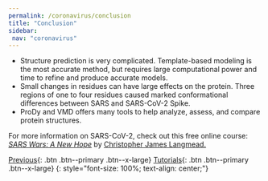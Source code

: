 ```yaml
---
permalink: /coronavirus/conclusion
title: "Conclusion"
sidebar: 
 nav: "coronavirus"
---
```


* Structure prediction is very complicated. Template-based modeling is the most accurate method, but requires large computational power and time to refine and produce accurate models.
* Small changes in residues can have large effects on the protein. Three regions of one to four residues caused marked conformational differences between SARS and SARS-CoV-2 Spike.
* ProDy and VMD offers many tools to help analyze, assess, and compare protein structures.

For more information on SARS-CoV-2, check out this free online course: *<a href="https://sites.google.com/view/sarswars/home" target="_blank">SARS Wars: A New Hope</a>* by <a href="https://www.cs.cmu.edu/~cjl/" target="_blank">Christopher James Langmead.

[Previous](NMA){: .btn .btn--primary .btn--x-large} [Tutorials](prody){: .btn .btn--primary .btn--x-large}
{: style="font-size: 100%; text-align: center;"}


